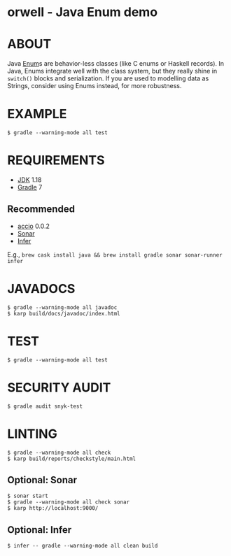 # orwell - Java Enum demo

# ABOUT

Java [Enum](http://docs.oracle.com/javase/7/docs/api/java/lang/Enum.html)s are behavior-less classes (like C enums or Haskell records). In Java, Enums integrate well with the class system, but they really shine in `switch()` blocks and serialization. If you are used to modelling data as Strings, consider using Enums instead, for more robustness.

# EXAMPLE

```console
$ gradle --warning-mode all test
```

# REQUIREMENTS

* [JDK](http://www.oracle.com/technetwork/java/javase/downloads/index.html) 1.18
* [Gradle](http://gradle.org/) 7

## Recommended

* [accio](https://github.com/mcandre/accio) 0.0.2
* [Sonar](http://www.sonarqube.org/)
* [Infer](http://fbinfer.com/)

E.g., `brew cask install java && brew install gradle sonar sonar-runner infer`

# JAVADOCS

```console
$ gradle --warning-mode all javadoc
$ karp build/docs/javadoc/index.html
```

# TEST

```console
$ gradle --warning-mode all test
```

# SECURITY AUDIT

```console
$ gradle audit snyk-test
```

# LINTING

```console
$ gradle --warning-mode all check
$ karp build/reports/checkstyle/main.html
```

## Optional: Sonar

```console
$ sonar start
$ gradle --warning-mode all check sonar
$ karp http://localhost:9000/
```

## Optional: Infer

```console
$ infer -- gradle --warning-mode all clean build
```
